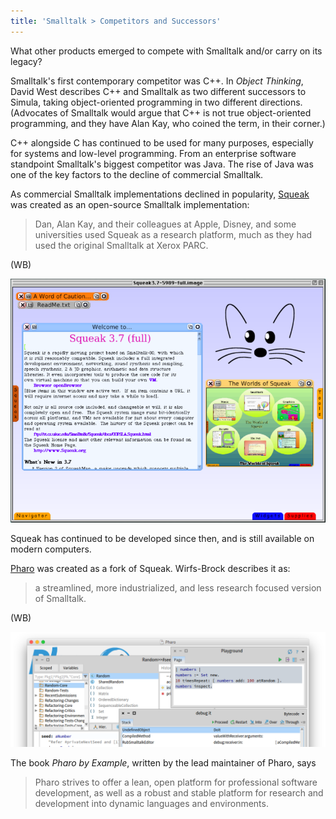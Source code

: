 ```yaml
---
title: 'Smalltalk > Competitors and Successors'
---
```


What other products emerged to compete with Smalltalk and/or carry on its legacy?

Smalltalk's first contemporary competitor was C++. In *Object Thinking*, David West describes C++ and Smalltalk as two different successors to Simula, taking object-oriented programming in two different directions. (Advocates of Smalltalk would argue that C++ is not true object-oriented programming, and they have Alan Kay, who coined the term, in their corner.)

C++ alongside C has continued to be used for many purposes, especially for systems and low-level programming. From an enterprise software standpoint Smalltalk's biggest competitor was Java. The rise of Java was one of the key factors to the decline of commercial Smalltalk.

As commercial Smalltalk implementations declined in popularity, [Squeak](https://squeak.org/) was created as an open-source Smalltalk implementation:

> Dan, Alan Kay, and their colleagues at Apple, Disney, and some universities used Squeak as a research platform, much as they had used the original Smalltalk at Xerox PARC.

(WB)

![Screenshot of Squeak for Mac Classic](../assets/images/smalltalk/competitors-and-successors/squeak-mac.png)

Squeak has continued to be developed since then, and is still available on modern computers.

[Pharo](https://pharo.org/) was created as a fork of Squeak. Wirfs-Brock describes it as:

> a streamlined, more industrialized, and less research focused version of Smalltalk.

(WB)

![Screenshot of Pharo](../assets/images/smalltalk/competitors-and-successors/pharo.png)

The book *Pharo by Example*, written by the lead maintainer of Pharo, says

> Pharo strives to offer a lean, open platform for professional software development, as well as a robust and stable platform for research and development into dynamic languages and environments.
